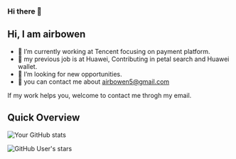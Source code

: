 ### Hi there 👋

## Hi, I am airbowen

- 🔭 I’m currently working at Tencent focusing on payment platform.
- 🌱 my previous job is at Huawei, Contributing in petal search and Huawei wallet.
- 👯 I’m looking for new opportunities.
- 💬 you can contact me about airbowen5@gmail.com

If my work helps you, welcome to contact me throgh my email.

## Quick Overview

![Your GitHub stats](https://github-readme-stats.vercel.app/api?username=airbowen&show_icons=true)

![GitHub User's stars](https://img.shields.io/github/stars/airbowen?style=social)

